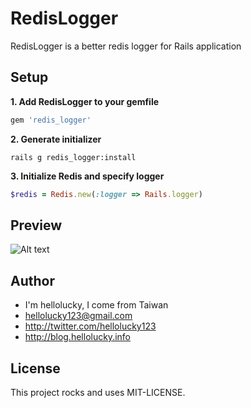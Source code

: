 # RedisLogger

RedisLogger is a better redis logger for Rails application

## Setup

**1. Add RedisLogger to your gemfile**

```ruby
gem 'redis_logger'
```

**2. Generate initializer**

    rails g redis_logger:install

**3. Initialize Redis and specify logger**

```ruby
$redis = Redis.new(:logger => Rails.logger)
```

## Preview

![Alt text](http://blog.hellolucky.info/wp-content/uploads/2012/12/螢幕快照-2012-12-03-下午8.49.19.png)

## Author

* I'm hellolucky, I come from Taiwan
* hellolucky123@gmail.com
* http://twitter.com/hellolucky123
* http://blog.hellolucky.info


## License

This project rocks and uses MIT-LICENSE.